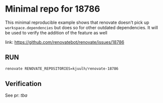 # Minimal repo for 18786

This minimal reproducible example shows that renovate doesn't pick up `workspace.dependencies` but does so for other outdated dependencies. It will be used to verify the addition of the feature as well

link: https://github.com/renovatebot/renovate/issues/18786

## RUN

```bash
renovate RENOVATE_REPOSITORIES=kjuulh/renovate-18786
```

## Verification

See pr: *tba*

